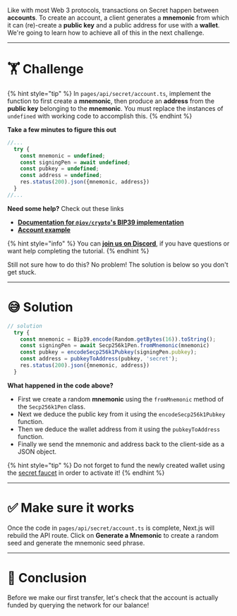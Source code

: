 Like with most Web 3 protocols, transactions on Secret happen between **accounts**. To create an account, a client generates a **mnemonic** from which it can (re)-create a **public key** and a public address for use with a **wallet**. We're going to learn how to achieve all of this in the next challenge.

---

# 🏋️ Challenge

{% hint style="tip" %}
In `pages/api/secret/account.ts`, implement the function to first create a **mnemonic**, then produce an **address** from the **public key** belonging to the **mnemonic**. You must replace the instances of `undefined` with working code to accomplish this.
{% endhint %}

**Take a few minutes to figure this out**

```typescript
//...
  try {
    const mnemonic = undefined;
    const signingPen = await undefined;
    const pubkey = undefined;
    const address = undefined;
    res.status(200).json({mnemonic, address})
  }
//...
```

**Need some help?** Check out these links

- [**Documentation for `@iov/crypto`'s BIP39 implementation**](https://iov-one.github.io/iov-core-docs/latest/iov-crypto/classes/bip39.html)
- [**Account example**](https://github.com/enigmampc/SecretJS-Templates/blob/master/2_creating_account/create_account.js)

{% hint style="info" %}
You can [**join us on Discord**](https://discord.gg/fszyM7K), if you have questions or want help completing the tutorial.
{% endhint %}

Still not sure how to do this? No problem! The solution is below so you don't get stuck.

---

# 😅 Solution

```typescript
// solution
  try {
    const mnemonic = Bip39.encode(Random.getBytes(16)).toString();
    const signingPen = await Secp256k1Pen.fromMnemonic(mnemonic)
    const pubkey = encodeSecp256k1Pubkey(signingPen.pubkey);
    const address = pubkeyToAddress(pubkey, 'secret');
    res.status(200).json({mnemonic, address})
  }
```

**What happened in the code above?**

- First we create a random **mnemonic** using the `fromMnemonic` method of the `Secp256k1Pen` class.
- Next we deduce the public key from it using the `encodeSecp256k1Pubkey` function.
- Then we deduce the wallet address from it using the `pubkeyToAddress` function.
- Finally we send the mnemonic and address back to the client-side as a JSON object.

{% hint style="tip" %}
Do not forget to fund the newly created wallet using the [secret faucet](https://faucet.secrettestnet.io/) in order to activate it!
{% endhint %}

---

# ✅ Make sure it works

Once the code in `pages/api/secret/account.ts` is complete, Next.js will rebuild the API route. Click on **Generate a Mnemonic** to create a random seed and generate the mnemonic seed phrase.

---

# 🏁 Conclusion

Before we make our first transfer, let's check that the account is actually funded by querying the network for our balance!
